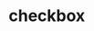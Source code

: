 # checkbox  

<template>
    <y-checkbox v-model="test" label="523" :disabled="true">asd</y-checkbox>
    <y-checkbox v-model="test" label="2351">asd</y-checkbox>
    <y-checkbox v-model="test2">asd</y-checkbox>
    <y-checkbox v-model="test1" true="test" false="aaa"></y-checkbox>
    <y-checkbox-group v-model="test3">
	    <y-checkbox label="523">asd</y-checkbox>
	    <y-checkbox label="2351">asd</y-checkbox>
    </y-checkbox-group>
</template>
<script>
export default {
	data(){
		return {
			test:"523",
			test1:"aaa",
			test2:"",
			test3:[]
		}
	}
}
</script>